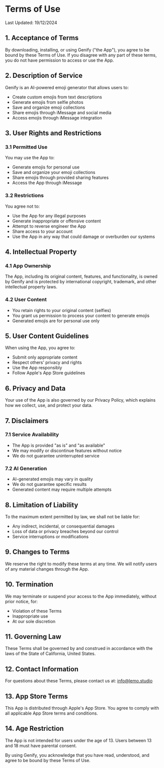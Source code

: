 # Terms of Use

Last Updated: 19/12/2024

## 1. Acceptance of Terms

By downloading, installing, or using Genify ("the App"), you agree to be bound by these Terms of Use. If you disagree with any part of these terms, you do not have permission to access or use the App.

## 2. Description of Service

Genify is an AI-powered emoji generator that allows users to:
- Create custom emojis from text descriptions
- Generate emojis from selfie photos
- Save and organize emoji collections
- Share emojis through iMessage and social media
- Access emojis through iMessage integration

## 3. User Rights and Restrictions

### 3.1 Permitted Use
You may use the App to:
- Generate emojis for personal use
- Save and organize your emoji collections
- Share emojis through provided sharing features
- Access the App through iMessage

### 3.2 Restrictions
You agree not to:
- Use the App for any illegal purposes
- Generate inappropriate or offensive content
- Attempt to reverse engineer the App
- Share access to your account
- Use the App in any way that could damage or overburden our systems

## 4. Intellectual Property

### 4.1 App Ownership
The App, including its original content, features, and functionality, is owned by Genify and is protected by international copyright, trademark, and other intellectual property laws.

### 4.2 User Content
- You retain rights to your original content (selfies)
- You grant us permission to process your content to generate emojis
- Generated emojis are for personal use only

## 5. User Content Guidelines

When using the App, you agree to:
- Submit only appropriate content
- Respect others' privacy and rights
- Use the App responsibly
- Follow Apple's App Store guidelines

## 6. Privacy and Data

Your use of the App is also governed by our Privacy Policy, which explains how we collect, use, and protect your data.

## 7. Disclaimers

### 7.1 Service Availability
- The App is provided "as is" and "as available"
- We may modify or discontinue features without notice
- We do not guarantee uninterrupted service

### 7.2 AI Generation
- AI-generated emojis may vary in quality
- We do not guarantee specific results
- Generated content may require multiple attempts

## 8. Limitation of Liability

To the maximum extent permitted by law, we shall not be liable for:
- Any indirect, incidental, or consequential damages
- Loss of data or privacy breaches beyond our control
- Service interruptions or modifications

## 9. Changes to Terms

We reserve the right to modify these terms at any time. We will notify users of any material changes through the App.

## 10. Termination

We may terminate or suspend your access to the App immediately, without prior notice, for:
- Violation of these Terms
- Inappropriate use
- At our sole discretion

## 11. Governing Law

These Terms shall be governed by and construed in accordance with the laws of the State of California, United States.

## 12. Contact Information

For questions about these Terms, please contact us at:
info@lemo.studio

## 13. App Store Terms

This App is distributed through Apple's App Store. You agree to comply with all applicable App Store terms and conditions.

## 14. Age Restriction

The App is not intended for users under the age of 13. Users between 13 and 18 must have parental consent.

By using Genify, you acknowledge that you have read, understood, and agree to be bound by these Terms of Use.
